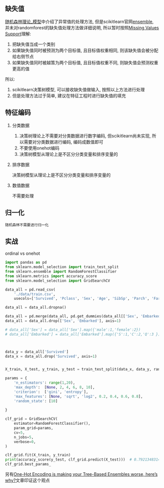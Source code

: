 



## 缺失值

[随机森林理论_模型](./../5_1%E9%9A%8F%E6%9C%BA%E6%A3%AE%E6%9E%97%E7%90%86%E8%AE%BA_%E6%A8%A1%E5%9E%8B.md)中介绍了异常值的处理方法, 但是scikitlearn官网[ensemble](https://scikit-learn.org/stable/modules/ensemble.html#ensemble), 并未对randomforest的缺失值处理方法做详细说明, 所以暂时按照[Missing Values Support](https://scikit-learn.org/stable/modules/tree.html#missing-values-support)理解:
1. 把缺失值当成一个类别
2. 如果缺失值同时被预测为两个目标值, 且目标值权重相同, 则该缺失值会被分配给右侧节点
3. 如果缺失值同时被越策为两个目标值, 且目标值权重不同, 则缺失值会预测权重更高的值

所以:
1. scikitlearn决策树模型, 可以接收缺失值做输入, 按照以上方法进行处理
2. 但是处理方法过于简单, 建议在特征工程时进行缺失值的填充


## 特征编码

1. 分类数据

    1. 决策树理论上不需要对分类数据进行数字编码, 但scikitlearn尚未实现, 所以需要对分类数据进行编码, 编码成数值即可
    2. 不要使用onehot编码
    3. 决策树模型从理论上是不区分分类变量和排序变量的

2. 排序数据

    决策树模型从理论上是不区分分类变量和排序变量的

3. 数值数据

    不需要处理


## 归一化

    随机森林不需要进行归一化



## 实战

ordinal vs onehot

```python
import pandas as pd
from sklearn.model_selection import train_test_split
from sklearn.ensemble import RandomForestClassifier
from sklearn.metrics import accuracy_score
from sklearn.model_selection import GridSearchCV

data_all = pd.read_csv(
    './data/train.csv', 
    usecols=['Survived', 'Pclass', 'Sex', 'Age', 'SibSp', 'Parch', 'Fare',  'Embarked'])

data_all = data_all.dropna()

data_all = pd.merge(data_all, pd.get_dummies(data_all[['Sex', 'Embarked']]), how="inner", left_index=True, right_index=True)
data_all = data_all.drop(['Sex', 'Embarked'], axis=1)

# data_all['Sex'] = data_all['Sex'].map({'male':1,'female':2})
# data_all['Embarked'] = data_all['Embarked'].map({'S':1,'C':2,'Q':3 })



data_y = data_all['Survived']
data_x = data_all.drop('Survived', axis=1)


X_train, X_test, y_train, y_test = train_test_split(data_x, data_y, random_state = 100)

params = {
    'n_estimators': range(1,20),
    'max_depth':  [None, 2, 4, 6, 8, 10],
    'criterion':  ['gini', 'entropy'],
    'max_features': [None, 'sqrt', 'log2', 0.2, 0.4, 0.6, 0.8],
    'random_state': [10]
    
}

clf_grid = GridSearchCV(
    estimator=RandomForestClassifier(),
    param_grid=params,
    cv=5,
    n_jobs=5,
    verbose=0,
)

clf_grid.fit(X_train, y_train)
print(accuracy_score(y_test, clf_grid.predict(X_test)))  # 0.7921348314606742
clf_grid.best_params_ 

```

另有[One-Hot Encoding is making your Tree-Based Ensembles worse, here’s why?](https://towardsdatascience.com/one-hot-encoding-is-making-your-tree-based-ensembles-worse-heres-why-d64b282b5769)文章印证这个观点